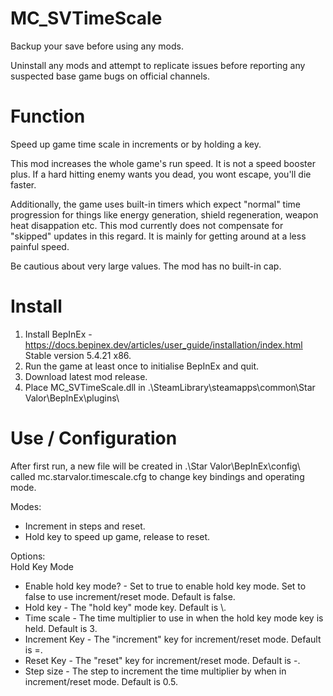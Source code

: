 # MC_SVTimeScale
  
Backup your save before using any mods.  
  
Uninstall any mods and attempt to replicate issues before reporting any suspected base game bugs on official channels.  

Function
====
Speed up game time scale in increments or by holding a key.  
  
This mod increases the whole game's run speed.  It is not a speed booster plus.  If a hard hitting enemy wants you dead, you wont escape, you'll die faster.
  
Additionally, the game uses built-in timers which expect "normal" time progression for things like energy generation, shield regeneration, weapon heat disappation etc.  This 
mod currently does not compensate for "skipped" updates in this regard.  It is mainly for getting around at a less painful speed.  
  
Be cautious about very large values.  The mod has no built-in cap.
  
Install
=======
1. Install BepInEx - https://docs.bepinex.dev/articles/user_guide/installation/index.html Stable version 5.4.21 x86.  
2. Run the game at least once to initialise BepInEx and quit.  
3. Download latest mod release.  
4. Place MC_SVTimeScale.dll in .\SteamLibrary\steamapps\common\Star Valor\BepInEx\plugins\  
  
Use / Configuration
=====
After first run, a new file will be created in .\Star Valor\BepInEx\config\ called mc.starvalor.timescale.cfg to change key bindings and operating mode.  
  
Modes:  
- Increment in steps and reset.  
- Hold key to speed up game, release to reset.
  
Options:  
Hold Key Mode
- Enable hold key mode? - Set to true to enable hold key mode.  Set to false to use increment/reset mode.  Default is false.  
- Hold key - The "hold key" mode key.  Default is \\.  
- Time scale - The time multiplier to use in when the hold key mode key is held.  Default is 3.  
- Increment Key - The "increment" key for increment/reset mode.  Default is =.  
- Reset Key - The "reset" key for increment/reset mode.  Default is \-.  
- Step size - The step to increment the time multiplier by when in increment/reset mode.  Default is 0.5.  
